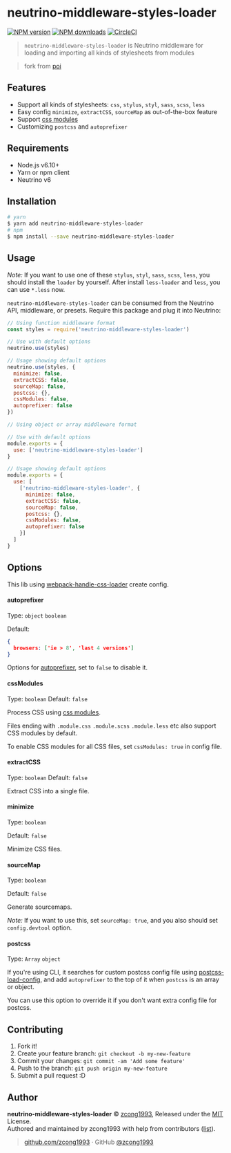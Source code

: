 # neutrino-middleware-styles-loader

[![NPM version](https://img.shields.io/npm/v/neutrino-middleware-styles-loader.svg?style=flat)](https://npmjs.com/package/neutrino-middleware-styles-loader) [![NPM downloads](https://img.shields.io/npm/dm/neutrino-middleware-styles-loader.svg?style=flat)](https://npmjs.com/package/neutrino-middleware-styles-loader) [![CircleCI](https://circleci.com/gh/zcong1993/neutrino-middleware-styles-loader/tree/master.svg?style=shield)](https://circleci.com/gh/zcong1993/neutrino-middleware-styles-loader/tree/master)  

> `neutrino-middleware-styles-loader` is Neutrino middleware for loading and importing all kinds of stylesheets from modules

> fork from [poi](https://github.com/egoist/poi/blob/master/packages/poi/lib/css-loaders.js)

## Features

- Support all kinds of stylesheets: `css`, `stylus`, `styl`, `sass`, `scss`, `less`
- Easy config `minimize`, `extractCSS`, `sourceMap` as out-of-the-box feature
- Support [css modules](https://github.com/css-modules/css-modules)
- Customizing `postcss` and `autoprefixer`

## Requirements

- Node.js v6.10+
- Yarn or npm client
- Neutrino v6

## Installation

```bash
# yarn
$ yarn add neutrino-middleware-styles-loader
# npm
$ npm install --save neutrino-middleware-styles-loader
```

## Usage

*Note:* If you want to use one of these `stylus`, `styl`, `sass`, `scss`, `less`, you should install the `loader` by yourself. After install `less-loader` and `less`, you can use `*.less` now.

`neutrino-middleware-styles-loader` can be consumed from the Neutrino API, middleware, or presets. Require this package and plug it into Neutrino:

```js
// Using function middleware format
const styles = require('neutrino-middleware-styles-loader')

// Use with default options
neutrino.use(styles)

// Usage showing default options
neutrino.use(styles, {
  minimize: false,
  extractCSS: false,
  sourceMap: false,
  postcss: {},
  cssModules: false,
  autoprefixer: false
})
```

```js
// Using object or array middleware format

// Use with default options
module.exports = {
  use: ['neutrino-middleware-styles-loader']
}

// Usage showing default options
module.exports = {
  use: [
    ['neutrino-middleware-styles-loader', {
      minimize: false,
      extractCSS: false,
      sourceMap: false,
      postcss: {},
      cssModules: false,
      autoprefixer: false
    }]
  ]
}
```

## Options

This lib using [webpack-handle-css-loader](https://github.com/egoist/webpack-handle-css-loader) create config.

#### autoprefixer

Type: `object` `boolean`

Default:
```json
{
  browsers: ['ie > 8', 'last 4 versions']
}
```

Options for [autoprefixer](https://github.com/postcss/autoprefixer), set to `false` to disable it.

#### cssModules

Type: `boolean`
Default: `false`

Process CSS using [css modules](https://github.com/css-modules/css-modules).

Files ending with `.module.css` `.module.scss` `.module.less` etc also support CSS modules by default.

To enable CSS modules for all CSS files, set `cssModules: true` in config file.

#### extractCSS

Type: `boolean`
Default: `false`

Extract CSS into a single file.

#### minimize

Type: `boolean`

Default: `false`

Minimize CSS files.

#### sourceMap

Type: `boolean`

Default: `false`

Generate sourcemaps.

*Note:* If you want to use this, set `sourceMap: true`, and you also should set `config.devtool` option.

#### postcss

Type: `Array` `object`

If you're using CLI, it searches for custom postcss config file using [postcss-load-config](https://github.com/michael-ciniawsky/postcss-load-config), and add `autoprefixer` to the top of it when `postcss` is an array or object.

You can use this option to override it if you don't want extra config file for postcss.

## Contributing

1. Fork it!
2. Create your feature branch: `git checkout -b my-new-feature`
3. Commit your changes: `git commit -am 'Add some feature'`
4. Push to the branch: `git push origin my-new-feature`
5. Submit a pull request :D


## Author

**neutrino-middleware-styles-loader** © [zcong1993](https://github.com/zcong1993), Released under the [MIT](./LICENSE) License.<br>
Authored and maintained by zcong1993 with help from contributors ([list](https://github.com/zcong1993/neutrino-middleware-styles-loader/contributors)).

> [github.com/zcong1993](https://github.com/zcong1993) · GitHub [@zcong1993](https://github.com/zcong1993)
